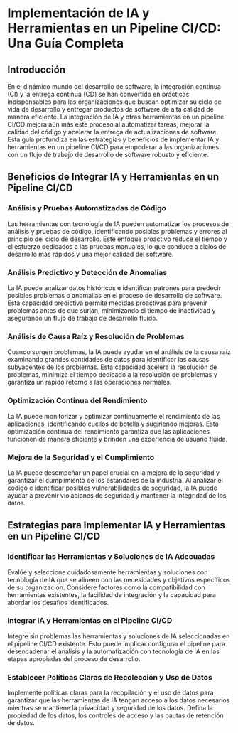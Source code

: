 # Implementación de IA y Herramientas en un Pipeline CI/CD: Una Guía Completa

## Introducción

En el dinámico mundo del desarrollo de software, la integración continua (CI) y la entrega continua (CD) se han convertido en prácticas indispensables para las organizaciones que buscan optimizar su ciclo de vida de desarrollo y entregar productos de software de alta calidad de manera eficiente. La integración de IA y otras herramientas en un pipeline CI/CD mejora aún más este proceso al automatizar tareas, mejorar la calidad del código y acelerar la entrega de actualizaciones de software. Esta guía profundiza en las estrategias y beneficios de implementar IA y herramientas en un pipeline CI/CD para empoderar a las organizaciones con un flujo de trabajo de desarrollo de software robusto y eficiente.

## Beneficios de Integrar IA y Herramientas en un Pipeline CI/CD

### Análisis y Pruebas Automatizadas de Código

Las herramientas con tecnología de IA pueden automatizar los procesos de análisis y pruebas de código, identificando posibles problemas y errores al principio del ciclo de desarrollo. Este enfoque proactivo reduce el tiempo y el esfuerzo dedicados a las pruebas manuales, lo que conduce a ciclos de desarrollo más rápidos y una mejor calidad del software.

### Análisis Predictivo y Detección de Anomalías

La IA puede analizar datos históricos e identificar patrones para predecir posibles problemas o anomalías en el proceso de desarrollo de software. Esta capacidad predictiva permite medidas proactivas para prevenir problemas antes de que surjan, minimizando el tiempo de inactividad y asegurando un flujo de trabajo de desarrollo fluido.

### Análisis de Causa Raíz y Resolución de Problemas

Cuando surgen problemas, la IA puede ayudar en el análisis de la causa raíz examinando grandes cantidades de datos para identificar las causas subyacentes de los problemas. Esta capacidad acelera la resolución de problemas, minimiza el tiempo dedicado a la resolución de problemas y garantiza un rápido retorno a las operaciones normales.

### Optimización Continua del Rendimiento

La IA puede monitorizar y optimizar continuamente el rendimiento de las aplicaciones, identificando cuellos de botella y sugiriendo mejoras. Esta optimización continua del rendimiento garantiza que las aplicaciones funcionen de manera eficiente y brinden una experiencia de usuario fluida.

### Mejora de la Seguridad y el Cumplimiento

La IA puede desempeñar un papel crucial en la mejora de la seguridad y garantizar el cumplimiento de los estándares de la industria. Al analizar el código e identificar posibles vulnerabilidades de seguridad, la IA puede ayudar a prevenir violaciones de seguridad y mantener la integridad de los datos.

## Estrategias para Implementar IA y Herramientas en un Pipeline CI/CD

### Identificar las Herramientas y Soluciones de IA Adecuadas

Evalúe y seleccione cuidadosamente herramientas y soluciones con tecnología de IA que se alineen con las necesidades y objetivos específicos de su organización. Considere factores como la compatibilidad con herramientas existentes, la facilidad de integración y la capacidad para abordar los desafíos identificados.

### Integrar IA y Herramientas en el Pipeline CI/CD

Integre sin problemas las herramientas y soluciones de IA seleccionadas en el pipeline CI/CD existente. Esto puede implicar configurar el pipeline para desencadenar el análisis y la automatización con tecnología de IA en las etapas apropiadas del proceso de desarrollo.

### Establecer Políticas Claras de Recolección y Uso de Datos

Implemente políticas claras para la recopilación y el uso de datos para garantizar que las herramientas de IA tengan acceso a los datos necesarios mientras se mantiene la privacidad y seguridad de los datos. Defina la propiedad de los datos, los controles de acceso y las pautas de retención de datos.
